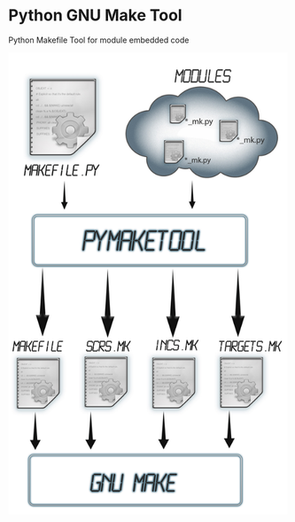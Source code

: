 # Python GNU Make Tool

Python Makefile Tool for module embedded code

![Image of pymaketool](img/pymaketool.jpg)